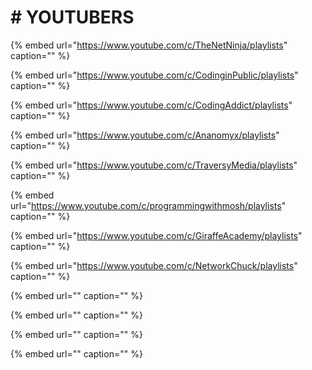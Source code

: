 # \# YOUTUBERS

{% embed url="https://www.youtube.com/c/TheNetNinja/playlists" caption="" %}

{% embed url="https://www.youtube.com/c/CodinginPublic/playlists" caption="" %}

{% embed url="https://www.youtube.com/c/CodingAddict/playlists" caption="" %}

{% embed url="https://www.youtube.com/c/Ananomyx/playlists" caption="" %}

{% embed url="https://www.youtube.com/c/TraversyMedia/playlists" caption="" %}

{% embed url="https://www.youtube.com/c/programmingwithmosh/playlists" caption="" %}

{% embed url="https://www.youtube.com/c/GiraffeAcademy/playlists" caption="" %}

{% embed url="https://www.youtube.com/c/NetworkChuck/playlists" caption="" %}

{% embed url="" caption="" %}

{% embed url="" caption="" %}

{% embed url="" caption="" %}

{% embed url="" caption="" %}
